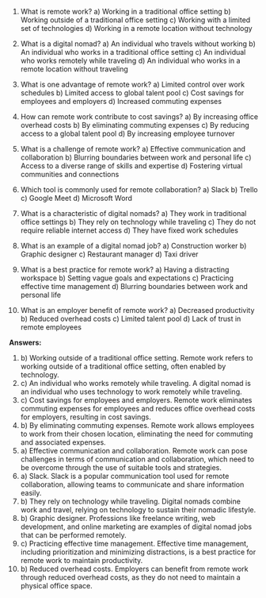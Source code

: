 1. What is remote work?
   a) Working in a traditional office setting
   b) Working outside of a traditional office setting
   c) Working with a limited set of technologies
   d) Working in a remote location without technology

2. What is a digital nomad?
   a) An individual who travels without working
   b) An individual who works in a traditional office setting
   c) An individual who works remotely while traveling
   d) An individual who works in a remote location without traveling

3. What is one advantage of remote work?
   a) Limited control over work schedules
   b) Limited access to global talent pool
   c) Cost savings for employees and employers
   d) Increased commuting expenses

4. How can remote work contribute to cost savings?
   a) By increasing office overhead costs
   b) By eliminating commuting expenses
   c) By reducing access to a global talent pool
   d) By increasing employee turnover

5. What is a challenge of remote work?
   a) Effective communication and collaboration
   b) Blurring boundaries between work and personal life
   c) Access to a diverse range of skills and expertise
   d) Fostering virtual communities and connections

6. Which tool is commonly used for remote collaboration?
   a) Slack
   b) Trello
   c) Google Meet
   d) Microsoft Word

7. What is a characteristic of digital nomads?
   a) They work in traditional office settings
   b) They rely on technology while traveling
   c) They do not require reliable internet access
   d) They have fixed work schedules

8. What is an example of a digital nomad job?
   a) Construction worker
   b) Graphic designer
   c) Restaurant manager
   d) Taxi driver

9. What is a best practice for remote work?
   a) Having a distracting workspace
   b) Setting vague goals and expectations
   c) Practicing effective time management
   d) Blurring boundaries between work and personal life

10. What is an employer benefit of remote work?
    a) Decreased productivity
    b) Reduced overhead costs
    c) Limited talent pool
    d) Lack of trust in remote employees

**Answers:**

1. b) Working outside of a traditional office setting. Remote work refers to working outside of a traditional office setting, often enabled by technology.
2. c) An individual who works remotely while traveling. A digital nomad is an individual who uses technology to work remotely while traveling.
3. c) Cost savings for employees and employers. Remote work eliminates commuting expenses for employees and reduces office overhead costs for employers, resulting in cost savings.
4. b) By eliminating commuting expenses. Remote work allows employees to work from their chosen location, eliminating the need for commuting and associated expenses.
5. a) Effective communication and collaboration. Remote work can pose challenges in terms of communication and collaboration, which need to be overcome through the use of suitable tools and strategies.
6. a) Slack. Slack is a popular communication tool used for remote collaboration, allowing teams to communicate and share information easily.
7. b) They rely on technology while traveling. Digital nomads combine work and travel, relying on technology to sustain their nomadic lifestyle.
8. b) Graphic designer. Professions like freelance writing, web development, and online marketing are examples of digital nomad jobs that can be performed remotely.
9. c) Practicing effective time management. Effective time management, including prioritization and minimizing distractions, is a best practice for remote work to maintain productivity.
10. b) Reduced overhead costs. Employers can benefit from remote work through reduced overhead costs, as they do not need to maintain a physical office space.
